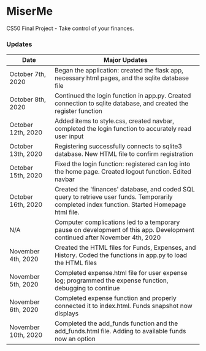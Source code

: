 # MiserMe
CS50 Final Project - Take control of your finances.

### Updates

| Date | Major Updates |
| ------------- | ------------- |
| October 7th, 2020 | Began the application: created the flask app, necessary html pages, and the sqlite database file |
| October 8th, 2020 | Continued the login function in app.py. Created connection to sqlite database, and created the register function |
| October 12th, 2020 | Added items to style.css, created navbar, completed the login function to accurately read user input |
| October 13th, 2020 | Registering successfully connects to sqlite3 database. New HTML file to confirm registration |
| October 15th, 2020 | Fixed the login function: registered can log into the home page. Created logout function. Edited navbar |
| October 16th, 2020 | Created the 'finances' database, and coded SQL query to retrieve user funds. Temporarily completed index function. Started Homepage html file. |
| N/A | Computer complications led to a temporary pause on development of this app. Development continued after November 4th, 2020 |
| November 4th, 2020 | Created the HTML files for Funds, Expenses, and History. Coded the functions in app.py to load the HTML files |
| November 5th, 2020 | Completed expense.html file for user expense log; programmed the expense function, debugging to continue |
| November 6th, 2020 | Completed expense function and properly connected it to index.html. Funds snapshot now displays |
| November 10th, 2020 | Completed the add_funds function and the add_funds.html file. Adding to available funds now an option |
